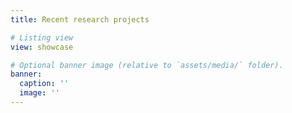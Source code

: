 ```yaml
---
title: Recent research projects

# Listing view
view: showcase

# Optional banner image (relative to `assets/media/` folder).
banner:
  caption: ''
  image: ''
---
```

